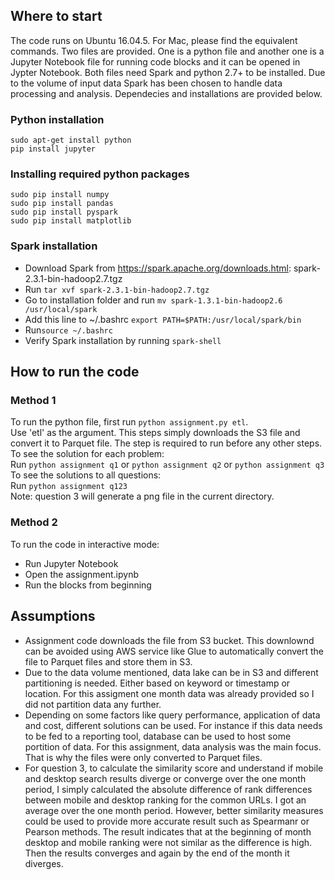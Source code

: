  Where to start
----------------
The code runs on Ubuntu 16.04.5. For Mac, please find the equivalent commands. Two files are provided. One is a python file  and another one is a Jupyter Notebook file for running code blocks and it can be opened in Jypter Notebook. Both files need Spark and python 2.7+ to be installed.  Due to the volume of input data Spark has been chosen to handle data processing and analysis.
Dependecies and installations are provided below.

### Python installation

```
sudo apt-get install python
pip install jupyter
```

### Installing required python packages
```
sudo pip install numpy
sudo pip install pandas
sudo pip install pyspark
sudo pip install matplotlib
```

### Spark installation
* Download Spark from https://spark.apache.org/downloads.html: spark-2.3.1-bin-hadoop2.7.tgz
* Run `tar xvf spark-2.3.1-bin-hadoop2.7.tgz`
* Go to installation folder and run `mv spark-1.3.1-bin-hadoop2.6 /usr/local/spark`
* Add this line to ~/.bashrc `export PATH=$PATH:/usr/local/spark/bin`
* Run`source ~/.bashrc`
* Verify Spark installation by running `spark-shell`

How to run the code
---------------------
### Method 1
To run the python file, first run `python assignment.py etl`. <br />
Use 'etl' as the argument. This steps simply downloads the S3 file and convert it to Parquet file. The step is required to run before any other steps.<br />
To see the solution for each problem: <br />
Run `python assignment q1` or `python assignment q2` or `python assignment q3` <br />
To see the solutions to all questions: <br />
Run `python assignment q123` <br />
Note: question 3 will generate a png file in the current directory.

### Method 2
To run the code in interactive mode:
* Run Jupyter Notebook
* Open the assignment.ipynb
* Run the blocks from beginning

Assumptions
------------------------
* Assignment code downloads the file from S3 bucket. This downlownd can be avoided using AWS service like Glue to automatically convert the file to Parquet files and store them in S3.
* Due to the data volume mentioned, data lake can be in S3 and different partitioning is needed. Either based on keyword or timestamp or location. For this assigment one month data was already provided so I did not partition data any further.
* Depending on some factors like query performance, application of data and cost, different solutions can be used. For instance if this data needs to be fed to a reporting tool, database can be used to host some portition of data. For this assignment, data analysis was the main focus. That is why the files were only converted to Parquet files. 
* For question 3, to calculate the similarity score and understand if mobile and desktop search results diverge or converge over the one month period, I simply calculated the absolute difference of rank differences between mobile and desktop ranking for the common URLs. I got an average over the one month period. However, better similarity measures could be used to provide more accurate result such as Spearmanr or Pearson methods. The result indicates that at the beginning of month desktop and mobile ranking were not similar as the difference is high. Then the results converges and again by the end of the month it diverges.













